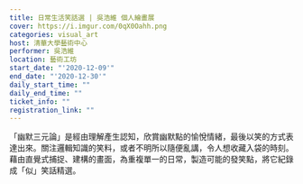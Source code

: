 ```yaml
---
title: 日常生活笑話選 | 吳浩維 個人繪畫展
cover: https://i.imgur.com/0qX0Oahh.png
categories: visual_art
host: 清華大學藝術中心
performer: 吳浩維
location: 藝術工坊
start_date: "'2020-12-09'"
end_date: "'2020-12-30'"
daily_start_time: ""
daily_end_time: ""
ticket_info: ""
registration_link: ""
---
```

「幽默三元論」是經由理解產生認知，欣賞幽默點的愉悅情緒，最後以笑的方式表達出來。關注邏輯知識的笑料，或者不明所以隨便亂講，令人想收藏入袋的時刻。藉由直覺式捕捉、建構的畫面，為重複單一的日常，製造可能的發笑點，將它紀錄成「似」笑話精選。